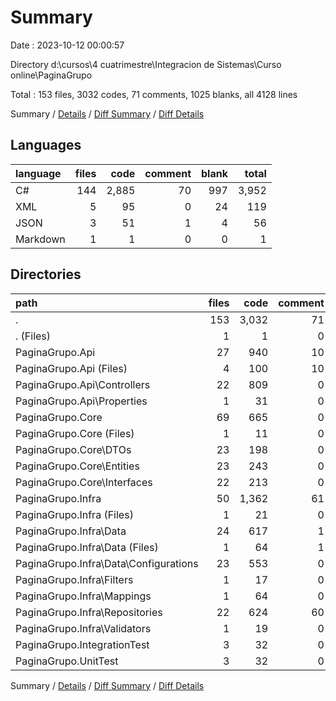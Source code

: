 # Summary

Date : 2023-10-12 00:00:57

Directory d:\\cursos\\4 cuatrimestre\\Integracion de Sistemas\\Curso online\\PaginaGrupo

Total : 153 files,  3032 codes, 71 comments, 1025 blanks, all 4128 lines

Summary / [Details](details.md) / [Diff Summary](diff.md) / [Diff Details](diff-details.md)

## Languages
| language | files | code | comment | blank | total |
| :--- | ---: | ---: | ---: | ---: | ---: |
| C# | 144 | 2,885 | 70 | 997 | 3,952 |
| XML | 5 | 95 | 0 | 24 | 119 |
| JSON | 3 | 51 | 1 | 4 | 56 |
| Markdown | 1 | 1 | 0 | 0 | 1 |

## Directories
| path | files | code | comment | blank | total |
| :--- | ---: | ---: | ---: | ---: | ---: |
| . | 153 | 3,032 | 71 | 1,025 | 4,128 |
| . (Files) | 1 | 1 | 0 | 0 | 1 |
| PaginaGrupo.Api | 27 | 940 | 10 | 242 | 1,192 |
| PaginaGrupo.Api (Files) | 4 | 100 | 10 | 27 | 137 |
| PaginaGrupo.Api\\Controllers | 22 | 809 | 0 | 214 | 1,023 |
| PaginaGrupo.Api\\Properties | 1 | 31 | 0 | 1 | 32 |
| PaginaGrupo.Core | 69 | 665 | 0 | 359 | 1,024 |
| PaginaGrupo.Core (Files) | 1 | 11 | 0 | 4 | 15 |
| PaginaGrupo.Core\\DTOs | 23 | 198 | 0 | 137 | 335 |
| PaginaGrupo.Core\\Entities | 23 | 243 | 0 | 174 | 417 |
| PaginaGrupo.Core\\Interfaces | 22 | 213 | 0 | 44 | 257 |
| PaginaGrupo.Infra | 50 | 1,362 | 61 | 412 | 1,835 |
| PaginaGrupo.Infra (Files) | 1 | 21 | 0 | 5 | 26 |
| PaginaGrupo.Infra\\Data | 24 | 617 | 1 | 173 | 791 |
| PaginaGrupo.Infra\\Data (Files) | 1 | 64 | 1 | 30 | 95 |
| PaginaGrupo.Infra\\Data\\Configurations | 23 | 553 | 0 | 143 | 696 |
| PaginaGrupo.Infra\\Filters | 1 | 17 | 0 | 5 | 22 |
| PaginaGrupo.Infra\\Mappings | 1 | 64 | 0 | 26 | 90 |
| PaginaGrupo.Infra\\Repositories | 22 | 624 | 60 | 201 | 885 |
| PaginaGrupo.Infra\\Validators | 1 | 19 | 0 | 2 | 21 |
| PaginaGrupo.IntegrationTest | 3 | 32 | 0 | 6 | 38 |
| PaginaGrupo.UnitTest | 3 | 32 | 0 | 6 | 38 |

Summary / [Details](details.md) / [Diff Summary](diff.md) / [Diff Details](diff-details.md)